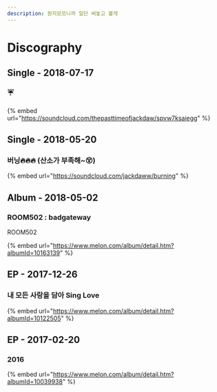 ```yaml
---
description: 뭔지모르니까 일단 써놓고 볼게
---
```


# Discography

## Single - 2018-07-17

###  ☔️

{% embed url="https://soundcloud.com/thepasttimeofjackdaw/spvw7ksaiegg" %}

## Single - 2018-05-20

###  버닝🔥🔥🔥 \(산소가 부족해~😵\)

{% embed url="https://soundcloud.com/jackdaww/burning" %}

## Album - 2018-05-02

###  ROOM502 : badgateway

ROOM502

{% embed url="https://www.melon.com/album/detail.htm?albumId=10163139" %}

## EP - 2017-12-26

### 내 모든 사랑을 담아 Sing Love

{% embed url="https://www.melon.com/album/detail.htm?albumId=10122505" %}

## EP - 2017-02-20

### 2016

{% embed url="https://www.melon.com/album/detail.htm?albumId=10039938" %}



